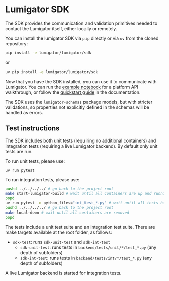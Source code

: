 # Lumigator SDK

The SDK provides the communication and validation primitives needed to contact the Lumigator itself,
either locally or remotely.

You can install the lumigator SDK  via `pip` directly or via `uv` from the cloned repository:

```bash
pip install -e lumigator/lumigator/sdk
```

or

```bash
uv pip install -e lumigator/lumigator/sdk
```

Now that you have the SDK installed, you can use it to communicate with Lumigator. You can run the
[example notebook](/notebooks/walkthrough.ipynb) for a platform API walkthrough, or follow the
[quickstart guide](https://mozilla-ai.github.io/lumigator/get-started/quickstart.html) in the
documentation.

The SDK uses the `lumigator-schemas` package models, but with stricter validations, so properties not explicitly defined in the schemas will be handled as errors.

## Test instructions

The SDK includes both unit tests (requiring no additional containers) and integration tests (requiring a live Lumigator backend). By default only unit tests are run.

To run unit tests, please use:

```bash
uv run pytest
```

To run integration tests, please use:

```bash
pushd ../../../../ # go back to the project root
make start-lumigator-build # wait until all containers are up and running
popd
uv run pytest -o python_files="int_test_*.py" # wait until all tests have passed; update and repeat...
pushd ../../../../ # go back to the project root
make local-down # wait until all containers are removed
popd
```

The tests include a unit test suite and an integration test suite. There are make targets available at the root folder, as follows:

* `sdk-test`: runs `sdk-unit-test` and `sdk-int-test`
  * `sdk-unit-test`: runs tests in `backend/tests/unit/*/test_*.py` (any depth of subfolders)
  * `sdk-int-test`: runs tests in `backend/tests/int/*/test_*.py` (any depth of subfolders)

A live Lumigator backend is started for integration tests.
